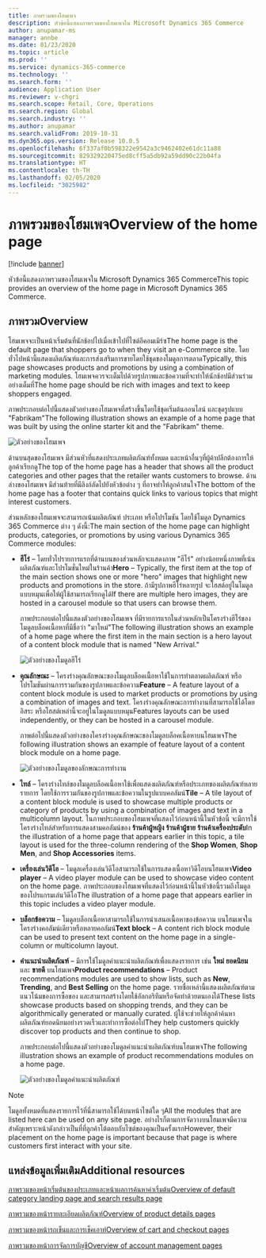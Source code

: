```yaml
---
title: ภาพรวมของโฮมเพจ
description: หัวข้อนี้แสดงภาพรวมของโฮมเพจใน Microsoft Dynamics 365 Commerce
author: anupamar-ms
manager: annbe
ms.date: 01/23/2020
ms.topic: article
ms.prod: ''
ms.service: dynamics-365-commerce
ms.technology: ''
ms.search.form: ''
audience: Application User
ms.reviewer: v-chgri
ms.search.scope: Retail, Core, Operations
ms.search.region: Global
ms.search.industry: ''
ms.author: anupamar
ms.search.validFrom: 2019-10-31
ms.dyn365.ops.version: Release 10.0.5
ms.openlocfilehash: 6f337af0b598322e9542a3c9462402e61dc11a88
ms.sourcegitcommit: 829329220475ed8cff5a5db92a59dd90c22b04fa
ms.translationtype: HT
ms.contentlocale: th-TH
ms.lasthandoff: 02/05/2020
ms.locfileid: "3025982"
---
```

# <a name="overview-of-the-home-page"></a><span data-ttu-id="d1a9f-103">ภาพรวมของโฮมเพจ</span><span class="sxs-lookup"><span data-stu-id="d1a9f-103">Overview of the home page</span></span>


[!include [banner](includes/banner.md)]

<span data-ttu-id="d1a9f-104">หัวข้อนี้แสดงภาพรวมของโฮมเพจใน Microsoft Dynamics 365 Commerce</span><span class="sxs-lookup"><span data-stu-id="d1a9f-104">This topic provides an overview of the home page in Microsoft Dynamics 365 Commerce.</span></span>

## <a name="overview"></a><span data-ttu-id="d1a9f-105">ภาพรวม</span><span class="sxs-lookup"><span data-stu-id="d1a9f-105">Overview</span></span>

<span data-ttu-id="d1a9f-106">โฮมเพจจะเป็นหน้าเริ่มต้นที่นักช้อปไปเมื่อเข้าไปที่ไซต์อีคอมเมิร์ซ</span><span class="sxs-lookup"><span data-stu-id="d1a9f-106">The home page is the default page that shoppers go to when they visit an e-Commerce site.</span></span> <span data-ttu-id="d1a9f-107">โดยทั่วไปหน้านี้แสดงผลิตภัณฑ์และการส่งเสริมการขายโดยใช้ชุดของโมดูลการตลาด</span><span class="sxs-lookup"><span data-stu-id="d1a9f-107">Typically, this page showcases products and promotions by using a combination of marketing modules.</span></span> <span data-ttu-id="d1a9f-108">โฮมเพจควรจะเต็มไปด้วยรูปภาพและข้อความที่จะทำให้นักช้อปมีส่วนร่วมอย่างเต็มที่</span><span class="sxs-lookup"><span data-stu-id="d1a9f-108">The home page should be rich with images and text to keep shoppers engaged.</span></span>

<span data-ttu-id="d1a9f-109">ภาพประกอบต่อไปนี้แสดงตัวอย่างของโฮมเพจที่สร้างขึ้นโดยใช้ชุดเริ่มต้นออนไลน์ และชุดรูปแบบ "Fabrikam"</span><span class="sxs-lookup"><span data-stu-id="d1a9f-109">The following illustration shows an example of a home page that was built by using the online starter kit and the "Fabrikam" theme.</span></span>

![ตัวอย่างของโฮมเพจ](./media/Homepage2.PNG)

<span data-ttu-id="d1a9f-111">ด้านบนสุดของโฮมเพจ มีส่วนหัวที่แสดงประเภทผลิตภัณฑ์ทั้งหมด และหน้าอื่นๆที่ผู้ค้าปลีกต้องการให้ลูกค้าเรียกดู</span><span class="sxs-lookup"><span data-stu-id="d1a9f-111">The top of the home page has a header that shows all the product categories and other pages that the retailer wants customers to browse.</span></span> <span data-ttu-id="d1a9f-112">ด้านล่างของโฮมเพจ มีส่วนท้ายที่มีลิงก์ลัดไปยังหัวข้อต่าง ๆ ที่อาจทำให้ลูกค้าสนใจ</span><span class="sxs-lookup"><span data-stu-id="d1a9f-112">The bottom of the home page has a footer that contains quick links to various topics that might interest customers.</span></span>

<span data-ttu-id="d1a9f-113">ส่วนหลักของโฮมเพจจะสามารถเน้นผลิตภัณฑ์ ประเภท หรือโปรโมชัน โดยใช้โมดูล Dynamics 365 Commerce ต่าง ๆ ดังนี้:</span><span class="sxs-lookup"><span data-stu-id="d1a9f-113">The main section of the home page can highlight products, categories, or promotions by using various Dynamics 365 Commerce modules:</span></span>

- <span data-ttu-id="d1a9f-114">**ฮีโร่** – โดยทั่วไปรายการแรกที่ด้านบนของส่วนหลักจะแสดงภาพ "ฮีโร่" อย่างน้อยหนึ่งภาพที่เน้นผลิตภัณฑ์และโปรโมชั่นใหม่ในร้านค้า</span><span class="sxs-lookup"><span data-stu-id="d1a9f-114">**Hero** – Typically, the first item at the top of the main section shows one or more "hero" images that highlight new products and promotions in the store.</span></span> <span data-ttu-id="d1a9f-115">ถ้ามีรูปภาพฮีโร่หลายรูป จะโฮสต์อยู่ในโมดูลแบบหมุนเพื่อให้ผู้ใช้สามารถเรียกดูได้</span><span class="sxs-lookup"><span data-stu-id="d1a9f-115">If there are multiple hero images, they are hosted in a carousel module so that users can browse them.</span></span>

    <span data-ttu-id="d1a9f-116">ภาพประกอบต่อไปนี้แสดงตัวอย่างของโฮมเพจ ที่มีรายการแรกในส่วนหลักเป็นโครงร่างฮีโร่ของโมดูลบล็อคเนื้อหาที่มีชื่อว่า "มาใหม่"</span><span class="sxs-lookup"><span data-stu-id="d1a9f-116">The following illustration shows an example of a home page where the first item in the main section is a hero layout of a content block module that is named "New Arrival."</span></span>

    ![ตัวอย่างของโมดูลฮีโร่](./media/Hero.PNG)

- <span data-ttu-id="d1a9f-118">**คุณลักษณะ** – โครงร่างคุณลักษณะของโมดูลบล็อคเนื้อหาใช้ในการทำตลาดผลิตภัณฑ์ หรือโปรโมชันผ่านการรวมกันของรูปภาพและข้อความ</span><span class="sxs-lookup"><span data-stu-id="d1a9f-118">**Feature** – A feature layout of a content block module is used to market products or promotions by using a combination of images and text.</span></span> <span data-ttu-id="d1a9f-119">โครงร่างคุณลักษณะการทำงานที่สามารถใช้ได้โดยอิสระ หรือโฮสต์เหล่านี้จะอยู่ในโมดูลแบบหมุน</span><span class="sxs-lookup"><span data-stu-id="d1a9f-119">Features layouts can be used independently, or they can be hosted in a carousel module.</span></span>

    <span data-ttu-id="d1a9f-120">ภาพต่อไปนี้แสดงตัวอย่างของโครงร่างคุณลักษณะของโมดูลบล็อคเนื้อหาบนโฮมเพจ</span><span class="sxs-lookup"><span data-stu-id="d1a9f-120">The following illustration shows an example of feature layout of a content block module on a home page.</span></span>

    ![ตัวอย่างของโมดูลของลักษณะการทำงาน](./media/Feature.PNG)

- <span data-ttu-id="d1a9f-122">**ไทล์** – โครงร่างไทล์ของโมดูลบล็อคเนื้อหาใช้เพื่อแสดงผลิตภัณฑ์หรือประเภทของผลิตภัณฑ์หลายรายการ โดยใช้การรวมกันของรูปภาพและข้อความในรูปแบบคอลัมน์</span><span class="sxs-lookup"><span data-stu-id="d1a9f-122">**Tile** – A tile layout of a content block module is used to showcase multiple products or category of products by using a combination of images and text in a multicolumn layout.</span></span> <span data-ttu-id="d1a9f-123">ในภาพประกอบของโฮมเพจที่แสดงไว้ก่อนหน้านี้ในหัวข้อนี้ จะมีการใช้โครงร่างไทล์สำหรับการแสดงสามคอลัมน์ของ **ร้านค้าผู้หญิง** **ร้านค้าผู้ชาย** **ร้านค้าเครื่องประดับ**</span><span class="sxs-lookup"><span data-stu-id="d1a9f-123">In the illustration of a home page that appears earlier in this topic, a tile  layout is used for the three-column rendering of the **Shop Women**, **Shop Men**, and **Shop Accessories** items.</span></span>
- <span data-ttu-id="d1a9f-124">**เครื่องเล่นวิดีโอ** – โมดูลเครื่องเล่นวิดีโอสามารถใช้ในการแสดงเนื้อหาวิดีโอบนโฮมเพจ</span><span class="sxs-lookup"><span data-stu-id="d1a9f-124">**Video player** – A video player module can be used to showcase video content on the home page.</span></span> <span data-ttu-id="d1a9f-125">ภาพประกอบของโฮมเพจที่แสดงไว้ก่อนหน้านี้ในหัวข้อนี้รวมถึงโมดูลของโปรแกรมเล่นวิดีโอ</span><span class="sxs-lookup"><span data-stu-id="d1a9f-125">The illustration of a home page that appears earlier in this topic includes a video player module.</span></span>
- <span data-ttu-id="d1a9f-126">**บล็อกข้อความ** – โมดูลบล็อกเนื้อหาสามารถใช้ในการนำเสนอเนื้อหาของข้อความ บนโฮมเพจในโครงร่างคอลัมน์เดียวหรือหลายคอลัมน์</span><span class="sxs-lookup"><span data-stu-id="d1a9f-126">**Text block** – A content rich block module can be used to present text content on the home page in a single-column or multicolumn layout.</span></span>
- <span data-ttu-id="d1a9f-127">**คำแนะนำผลิตภัณฑ์** – มีการใช้โมดูลคำแนะนำผลิตภัณฑ์เพื่อแสดงรายการ เช่น **ใหม่** **ยอดนิยม** และ **ขายดี** บนโฮมเพจ</span><span class="sxs-lookup"><span data-stu-id="d1a9f-127">**Product recommendations** – Product recommendations modules are used to show lists, such as **New**, **Trending**, and **Best Selling** on the home page.</span></span> <span data-ttu-id="d1a9f-128">รายชื่อเหล่านี้แสดงผลิตภัณฑ์ตามแนวโน้มของการซื้อของ และสามารถสร้างโดยใช้อัลกอริทึมหรือจัดทำด้วยตนเองได้</span><span class="sxs-lookup"><span data-stu-id="d1a9f-128">These lists showcase products based on shopping trends, and they can be algorithmically generated or manually curated.</span></span> <span data-ttu-id="d1a9f-129">ผู้ใช้จะช่วยให้ลูกค้าค้นหาผลิตภัณฑ์ยอดนิยมอย่างรวดเร็วและทำการซื้อต่อไป</span><span class="sxs-lookup"><span data-stu-id="d1a9f-129">They help customers quickly discover top products and then continue to shop.</span></span>

    <span data-ttu-id="d1a9f-130">ภาพประกอบต่อไปนี้แสดงตัวอย่างของโมดูลคำแนะนำผลิตภัณฑ์บนโฮมเพจ</span><span class="sxs-lookup"><span data-stu-id="d1a9f-130">The following illustration shows an example of product recommendations modules on a home page.</span></span>

    ![ตัวอย่างของโมดูลคำแนะนำผลิตภัณฑ์](./media/Recommendations.PNG)

> [!NOTE]
> <span data-ttu-id="d1a9f-132">โมดูลทั้งหมดที่แสดงรายการไว้ที่นี่สามารถใช้ได้บนหน้าไซต์ใด ๆ</span><span class="sxs-lookup"><span data-stu-id="d1a9f-132">All the modules that are listed here can be used on any site page.</span></span> <span data-ttu-id="d1a9f-133">อย่างไรก็ตามการจัดวางบนโฮมเพจมีความสำคัญเพราะหน้าดังกล่าวเป็นที่ที่ลูกค้าโต้ตอบกับไซต์ของคุณเป็นครั้งแรก</span><span class="sxs-lookup"><span data-stu-id="d1a9f-133">However, their placement on the home page is important because that page is where customers first interact with your site.</span></span>

## <a name="additional-resources"></a><span data-ttu-id="d1a9f-134">แหล่งข้อมูลเพิ่มเติม</span><span class="sxs-lookup"><span data-stu-id="d1a9f-134">Additional resources</span></span>

[<span data-ttu-id="d1a9f-135">ภาพรวมของหน้าเริ่มต้นของประเภทและหน้าผลการค้นหาค่าเริ่มต้น</span><span class="sxs-lookup"><span data-stu-id="d1a9f-135">Overview of default category landing page and search results page</span></span>](category-search-page-overview.md)

[<span data-ttu-id="d1a9f-136">ภาพรวมของหน้ารายละเอียดผลิตภัณฑ์</span><span class="sxs-lookup"><span data-stu-id="d1a9f-136">Overview of product details pages</span></span>](quick-tour-pdp.md)

[<span data-ttu-id="d1a9f-137">ภาพรวมของหน้ารถเข็นและการเช็คเอาท์</span><span class="sxs-lookup"><span data-stu-id="d1a9f-137">Overview of cart and checkout pages</span></span>](quick-tour-cart-checkout.md)

[<span data-ttu-id="d1a9f-138">ภาพรวมของหน้าการจัดการบัญชี</span><span class="sxs-lookup"><span data-stu-id="d1a9f-138">Overview of account management pages</span></span>](quick-tour-account-management.md)
